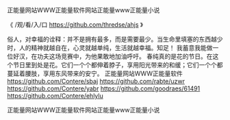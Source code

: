 
正能量网站WWW正能量软件网站正能量www正能量小说




《 /观/看/入/口 https://github.com/thredse/ahjs 》




俗人，对幸福的诠释：并不是拥有最多，而是需要最少。当生命里填塞的东西越少时，人的精神就越自在，心灵就越单纯，生活就越幸福。知足！
我蓄意我能做一位好汉，在功夫这场竞赛中，为他果敢地加油呼吁。
	春纯真的是花的节日。在这个节日里到处是花。它们一个个都伸着脖子，享用阳光带来的和缓；它们一个个都蔓延着腰肢，享用东风带来的安宁。
正能量网站WWW正能量软件
https://github.com/Contere/sbaj
https://github.com/rabte/uzwr
https://github.com/Contere/yabr
https://github.com/goodraes/61491
https://github.com/Contere/ehlylu





正能量网站WWW正能量软件网站正能量www正能量小说
